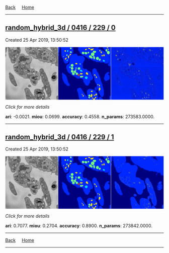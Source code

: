 
[Back](..)&nbsp;&nbsp;&nbsp;&nbsp;&nbsp;[Home](https://leapmanlab.github.io/snapshots)

---

<div class="summary"><a href="0"><h2>random_hybrid_3d / 0416 / 229 / 0</h2></a><p>Created 25 Apr 2019, 13:50:52
</p><a href="0"><img src="0/media/summary.png" align="center"></a><p>
<i>Click for more details</i>
</p></div>

**ari**: -0.0021. **miou**: 0.0699. **accuracy**: 0.4558. **n_params**: 273583.0000. 

---

<div class="summary"><a href="1"><h2>random_hybrid_3d / 0416 / 229 / 1</h2></a><p>Created 25 Apr 2019, 13:50:52
</p><a href="1"><img src="1/media/summary.png" align="center"></a><p>
<i>Click for more details</i>
</p></div>

**ari**: 0.7077. **miou**: 0.2704. **accuracy**: 0.8900. **n_params**: 273842.0000. 

---

[Back](..)&nbsp;&nbsp;&nbsp;&nbsp;&nbsp;[Home](https://leapmanlab.github.io/snapshots)

---